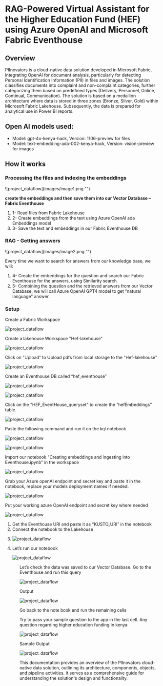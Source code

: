 <!DOCTYPE html>
<html>
<body>
<h1> RAG-Powered Virtual Assistant for the Higher Education Fund (HEF) using Azure OpenAI and Microsoft Fabric Eventhouse </h1>    
<h2>Overview</h2>

<p>PIInovators is a cloud-native data solution developed in Microsoft Fabric, integrating OpenAI for document analysis, particularly for detecting Personal Identification Information (PII) in files and images. The solution classifies documents into complaint and non-complaint categories, further categorizing them based on predefined types (Delivery, Personnel, Online, Continual, Communication). The solution is based on a medallion architecture where data is stored in three zones (Bronze, Silver, Gold) within Microsoft Fabric Lakehouse. Subsequently, the data is prepared for analytical use in Power BI reports.</p>

<h2>Open AI models used:</h2>

<ul>
    <li>Model: gpt-4o-kenya-hack, Version: 1106-preview for files</li>
    <li>Model: text-embedding-ada-002-kenya-hack, Version: vision-preview for images</li>
</ul>

<h2> How it works </h2>
<h3> Processing the files and indexing the embeddings </h3>
![project_dataflow](images/image1.png "")

<p>
<strong> create the embeddings and then save them into our Vector Database – Fabric Eventhouse</strong>
<ol>
    <li>1- Read files from Fabric Lakehouse</li>
    <li>2- Create embeddings from the text using Azure OpenAI ada Embeddings model</li>
    <li>3- Save the text and embeddings in our Fabric Eventhouse DB</li>
</ol>
</p>

<h3> RAG - Getting answers </h3>
![project_dataflow](images/image2.png "")
<p>
Every time we want to search for answers from our knowledge base, we will:
<ol>
    <li>4- Create the embeddings for the question and search our Fabric Eventhouse for the answers, using Similarity search</li>
    <li>5- Combining the question and the retrieved answers from our Vector Database, we will call Azure OpenAI GPT4 model to get “natural language” answer.</li>
   
</ol>
</p>

<h3>Setup</h3>
<p>Create a Fabric Workspace</p>

![project_dataflow](images/image3.png "")

<p>Create a lakehouse Workspace "Hef-lakehouse"</p>

![project_dataflow](images/image4.png "")

<p> Click on "Upload" to Upload pdfs from local storage to the "Hef-lakehouse"</p>

![project_dataflow](images/image6.png "")

<p>Create an Eventhouse DB called “hef_eventhouse”</p>

![project_dataflow](images/image7.png "")

![project_dataflow](images/image8.png "")

<p>Click on the "HEF_EventHouse_queryset" to create the “hefEmbeddings” table.</p>

![project_dataflow](images/image9.png "")

<p>Paste the following command and run it on the kql notebook</p>

![project_dataflow](images/image10.png "")

![project_dataflow](images/image11.png "")

<p>Import our notebook "Creating embeddings and ingesting into Eventhouse.ipynb" in the workspace</p>

![project_dataflow](images/image12.png "")

<p>Grab your Azure openAI endpoint and secret key and paste it in the notebook, replace your models deployment names if needed.</p>

![project_dataflow](images/image13.png "")
<p> Put your working azure OpenAI endpoint and secret key where needed </p>

![project_dataflow](images/image14.png "")
<ol>
<li>Get the Eventhouse URI and paste it as “KUSTO_URI” in the notebook</li>
<li>Connect the notebook to the Lakehouse <li>

![project_dataflow](images/image14.png "")
<li>Let’s run our notebook</li>

![project_dataflow](images/image15.png "")
<ol>

<p>Let’s check the data was saved to our Vector Database.
Go to the Eventhouse and run this query</p>

![project_dataflow](images/image19.png "")


<p>Output</p>

![project_dataflow](images/image16.png "")

<p> Go back to the note book and run the remaining cells</p>
<p>Try to pass your sample question to the app in the last cell. Any question regarding higher education funding in kenya</p>

![project_dataflow](images/image18.png "")
<p>Sample Output</p>

![project_dataflow](images/image17.png "")


<p>This documentation provides an overview of the PIInovators cloud-native data solution, outlining its architecture, components, objects, and pipeline activities. It serves as a comprehensive guide for understanding the solution's design and functionality.</p>

<ul>
